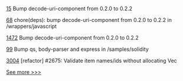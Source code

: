 
[15](https://github.com/hyperledger/anoncreds-methods-registry/pull/15) Bump decode-uri-component from 0.2.0 to 0.2.2

[68](https://github.com/hyperledger/aries-askar/pull/68) chore(deps): bump decode-uri-component from 0.2.0 to 0.2.2 in /wrappers/javascript

[1472](https://github.com/hyperledger/caliper/pull/1472) Bump decode-uri-component from 0.2.0 to 0.2.2

[99](https://github.com/hyperledger/firefly-tokens-erc20-erc721/pull/99) Bump qs, body-parser and express in /samples/solidity

[3004](https://github.com/hyperledger/iroha/pull/3004) [refactor] #2675: Validate item names/ids without allocating Vec


[See more >>>](https://start-here.hyperledger.org/pull-requests)
